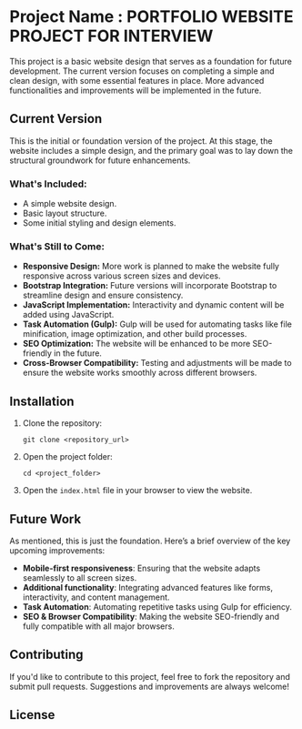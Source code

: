 
# Project Name : PORTFOLIO WEBSITE PROJECT FOR INTERVIEW

This project is a basic website design that serves as a foundation for future development. The current version focuses on completing a simple and clean design, with some essential features in place. More advanced functionalities and improvements will be implemented in the future.

## Current Version

This is the initial or foundation version of the project. At this stage, the website includes a simple design, and the primary goal was to lay down the structural groundwork for future enhancements.

### What's Included:
- A simple website design.
- Basic layout structure.
- Some initial styling and design elements.

### What's Still to Come:
- **Responsive Design:** More work is planned to make the website fully responsive across various screen sizes and devices.
- **Bootstrap Integration:** Future versions will incorporate Bootstrap to streamline design and ensure consistency.
- **JavaScript Implementation:** Interactivity and dynamic content will be added using JavaScript.
- **Task Automation (Gulp):** Gulp will be used for automating tasks like file minification, image optimization, and other build processes.
- **SEO Optimization:** The website will be enhanced to be more SEO-friendly in the future.
- **Cross-Browser Compatibility:** Testing and adjustments will be made to ensure the website works smoothly across different browsers.

## Installation

1. Clone the repository:
   ```
   git clone <repository_url>
   ```

2. Open the project folder:
   ```
   cd <project_folder>
   ```

3. Open the `index.html` file in your browser to view the website.

## Future Work

As mentioned, this is just the foundation. Here’s a brief overview of the key upcoming improvements:

- **Mobile-first responsiveness**: Ensuring that the website adapts seamlessly to all screen sizes.
- **Additional functionality**: Integrating advanced features like forms, interactivity, and content management.
- **Task Automation**: Automating repetitive tasks using Gulp for efficiency.
- **SEO & Browser Compatibility**: Making the website SEO-friendly and fully compatible with all major browsers.

## Contributing

If you'd like to contribute to this project, feel free to fork the repository and submit pull requests. Suggestions and improvements are always welcome!

## License

